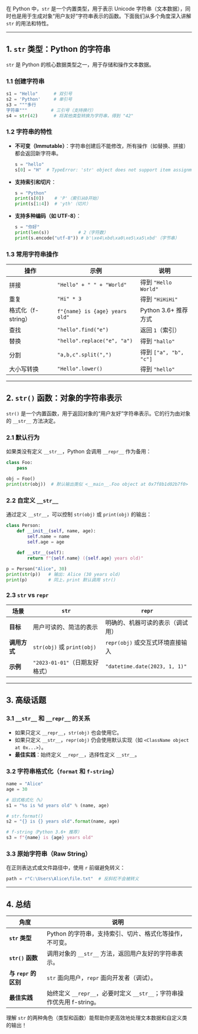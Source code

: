 在 Python 中，`str` 是一个内置类型，用于表示 Unicode 字符串（文本数据），同时也是用于生成对象“用户友好”字符串表示的函数。下面我们从多个角度深入讲解 `str` 的用法和特性。

---

## **1. `str` 类型：Python 的字符串**
`str` 是 Python 的核心数据类型之一，用于存储和操作文本数据。

### **1.1 创建字符串**
```python
s1 = "Hello"      # 双引号
s2 = 'Python'     # 单引号
s3 = """多行
字符串"""         # 三引号（支持换行）
s4 = str(42)      # 将其他类型转换为字符串，得到 "42"
```

### **1.2 字符串的特性**
- **不可变（Immutable）**：字符串创建后不能修改，所有操作（如替换、拼接）都会返回新字符串。
  ```python
  s = "hello"
  s[0] = "H"  # TypeError: 'str' object does not support item assignment
  ```
- **支持索引和切片**：
  ```python
  s = "Python"
  print(s[0])    # 'P'（索引从0开始）
  print(s[1:4])  # 'yth'（切片）
  ```
- **支持多种编码（如 UTF-8）**：
  ```python
  s = "你好"
  print(len(s))           # 2（字符数）
  print(s.encode("utf-8")) # b'\xe4\xbd\xa0\xe5\xa5\xbd'（字节串）
  ```

### **1.3 常用字符串操作**
| 操作                | 示例                          | 说明                     |
|---------------------|-------------------------------|--------------------------|
| 拼接                | `"Hello" + " " + "World"`     | 得到 `"Hello World"`     |
| 重复                | `"Hi" * 3`                    | 得到 `"HiHiHi"`          |
| 格式化（f-string）  | `f"{name} is {age} years old"`| Python 3.6+ 推荐方式     |
| 查找                | `"hello".find("e")`           | 返回 `1`（索引）         |
| 替换                | `"hello".replace("e", "a")`   | 得到 `"hallo"`           |
| 分割                | `"a,b,c".split(",")`          | 得到 `["a", "b", "c"]`   |
| 大小写转换          | `"Hello".lower()`             | 得到 `"hello"`           |

---

## **2. `str()` 函数：对象的字符串表示**
`str()` 是一个内置函数，用于返回对象的“用户友好”字符串表示。它的行为由对象的 `__str__` 方法决定。

### **2.1 默认行为**
如果类没有定义 `__str__`，Python 会调用 `__repr__` 作为备用：
```python
class Foo:
    pass

obj = Foo()
print(str(obj))  # 默认输出类似 <__main__.Foo object at 0x7f8b1d02b7f0>
```

### **2.2 自定义 `__str__`**
通过定义 `__str__`，可以控制 `str(obj)` 或 `print(obj)` 的输出：
```python
class Person:
    def __init__(self, name, age):
        self.name = name
        self.age = age
    
    def __str__(self):
        return f"{self.name} ({self.age} years old)"

p = Person("Alice", 30)
print(str(p))   # 输出: Alice (30 years old)
print(p)        # 同上，print 默认调用 str()
```

### **2.3 `str` vs `repr`**
| 场景          | `str`                          | `repr`                          |
|--------------|-------------------------------|---------------------------------|
| **目标**     | 用户可读的、简洁的表示         | 明确的、机器可读的表示（调试用）  |
| **调用方式** | `str(obj)` 或 `print(obj)`     | `repr(obj)` 或交互式环境直接输入 |
| **示例**     | `"2023-01-01"`（日期友好格式） | `"datetime.date(2023, 1, 1)"`   |

---

## **3. 高级话题**
### **3.1 `__str__` 和 `__repr__` 的关系**
- 如果只定义 `__repr__`，`str(obj)` 也会使用它。
- 如果只定义 `__str__`，`repr(obj)` 仍会使用默认实现（如 `<ClassName object at 0x...>`）。
- **最佳实践**：始终定义 `__repr__`，选择性定义 `__str__`。

### **3.2 字符串格式化（`format` 和 `f-string`）**
```python
name = "Alice"
age = 30

# 旧式格式化（%）
s1 = "%s is %d years old" % (name, age)

# str.format()
s2 = "{} is {} years old".format(name, age)

# f-string（Python 3.6+ 推荐）
s3 = f"{name} is {age} years old"
```

### **3.3 原始字符串（Raw String）**
在正则表达式或文件路径中，使用 `r` 前缀避免转义：
```python
path = r"C:\Users\Alice\file.txt"  # 反斜杠不会被转义
```

---

## **4. 总结**
| **角度**       | **说明**                                                                 |
|----------------|--------------------------------------------------------------------------|
| **`str` 类型** | Python 的字符串，支持索引、切片、格式化等操作，不可变。                   |
| **`str()` 函数** | 调用对象的 `__str__` 方法，返回用户友好的字符串表示。                     |
| **与 `repr` 的区别** | `str` 面向用户，`repr` 面向开发者（调试）。                              |
| **最佳实践**   | 始终定义 `__repr__`，必要时定义 `__str__`；字符串操作优先用 f-string。   |

理解 `str` 的两种角色（类型和函数）能帮助你更高效地处理文本数据和自定义类的输出！